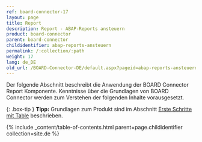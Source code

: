 ```yaml
---
ref: board-connector-17
layout: page
title: Report 
description: Report - ABAP-Reports ansteuern
product: board-connector
parent: board-connector
childidentifier: abap-reports-ansteuern
permalink: /:collection/:path
weight: 17
lang: de_DE
old_url: /BOARD-Connector-DE/default.aspx?pageid=abap-reports-ansteuern
---
```


Der folgende Abschnitt beschreibt die Anwendung der BOARD Connector Report Komponente. Kenntnisse über die Grundlagen von BOARD Connector werden zum Verstehen der folgenden Inhalte vorausgesetzt.

{: .box-tip }
**Tipp:** Grundlagen zum Produkt sind im Abschnitt [Erste Schritte mit Table](./erste-schritte) beschrieben.

{% include _content/table-of-contents.html parent=page.childidentifier collection=site.de %}
